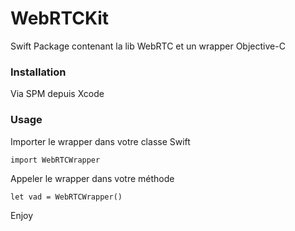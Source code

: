# WebRTCKit

Swift Package contenant la lib WebRTC et un wrapper Objective-C

### Installation

Via SPM depuis Xcode


### Usage
Importer le wrapper dans votre classe Swift  
```
import WebRTCWrapper
```

 Appeler le wrapper dans votre méthode 
 ```
 let vad = WebRTCWrapper()
 ```

Enjoy 


